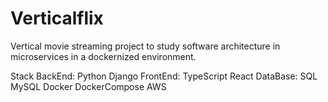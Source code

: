 # Verticalflix
Vertical movie streaming project to study software architecture in microservices in a dockernized environment.

Stack
BackEnd:
Python
  Django
FrontEnd:
TypeScript
  React
DataBase:
SQL
  MySQL
Docker
DockerCompose
AWS
    
